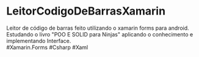 # LeitorCodigoDeBarrasXamarin</br>
Leitor de código de barras feito utilizando o xamarin forms para android.</br>
Estudando o livro "POO E SOLID para Ninjas" aplicando o conhecimento e implementando Interface.</br> 
#Xamarin.Forms
#Csharp
#Xaml
